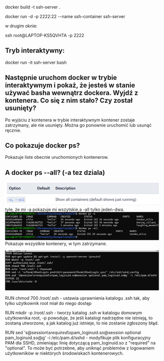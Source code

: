 docker build -t ssh-server .

docker run -d -p 2222:22 --name ssh-container ssh-server

w drugim oknie: 

ssh root@LAPTOP-KS5QVHTA -p 2222

## Tryb interaktywny:

docker run -it ssh-server bash


## Następnie uruchom docker w trybie interaktywnym i pokaż, że jesteś w stanie używać basha wewnątrz dockera. Wyjdź z kontenera. Co się z nim stało? Czy został usunięty?
Po wyjściu z kontenera w trybie interaktywnym kontener zostaje zatrzymany, ale nie usunięty. Można go ponownie uruchomić lub usunąć ręcznie.

## Co pokazuje docker ps? 
Pokazuje liste obecnie uruchomionych kontenerow.

## A docker ps --all? (-a tez dziala)
![alt text](image-7.png)
tyle, że mi -a pokazuje mi wszytskie,a -all tylko jeden-dwa.
![](image-8.png)
Pokazuje wszystkie kontenery, w tym zatrzymane.


![alt text](image-9.png)

RUN chmod 700 /root/.ssh - ustawia uprawnienia katalogu .ssh tak, aby tylko użytkownik root miał do niego dostęp

RUN mkdir -p /root/.ssh - tworzy katalog .ssh w katalogu domowym użytkownika root, -p powoduje, że jeśli katalogi nadrzędne nie istnieją, to zostaną utworzone, a jak katalog już istnieje, to nie zostanie zgłoszony błąd.

RUN sed 's@session\s*required\s*pam_loginuid.so@session optional pam_loginuid.so@g' -i /etc/pam.d/sshd - modyfikuje plik konfiguracyjny PAM dla SSHD, zmieniając linię dotyczącą pam_loginuid.so z "required" na "optional". To może być potrzebne, aby uniknąć problemów z logowaniem użytkowników w niektórych środowiskach kontenerowych.